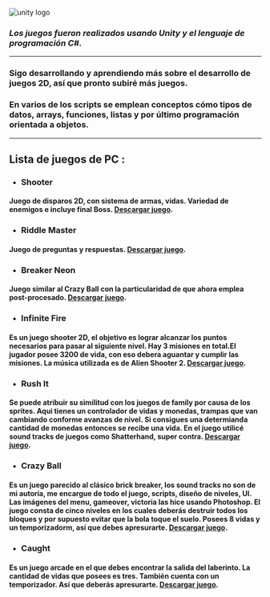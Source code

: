 ![unity logo](https://unity3d.com/profiles/unity3d/themes/unity/images/pages/branding_trademarks/unity-masterbrand-black.png)

### _**Los juegos fueron realizados usando Unity y el lenguaje de programación C#.**_

---

### Sigo desarrollando y aprendiendo más sobre el desarrollo de juegos 2D, así que pronto subiré más juegos.

### En varios de los scripts se emplean conceptos cómo tipos de datos, arrays, funciones, listas y por último programación orientada a objetos.

---

## **Lista de juegos de PC** :

- ### **Shooter**

#### Juego de disparos 2D, con sistema de armas, vidas. Variedad de enemigos e incluye final Boss. [**Descargar juego**](https://www.mediafire.com/file/3pm02szsq3b95vj/GAME_SHOOTER.zip/file).

- ### **Riddle Master**

#### Juego de preguntas y respuestas. [**Descargar juego**](https://www.mediafire.com/file/8ezcs8909px2rot/Riddle_Master.zip/file).

- ### **Breaker Neon**

#### Juego similar al Crazy Ball con la particularidad de que ahora emplea post-procesado. [**Descargar juego**](https://www.mediafire.com/file/6bpt57rkyo4br6y/BREAKER_NEON.zip/file).

- ### **Infinite Fire**

#### Es un juego shooter 2D, el objetivo es lograr alcanzar los puntos necesarios para pasar al siguiente nivel. Hay 3 misiones en total.El jugador posee 3200 de vida, con eso debera aguantar y cumplir las misiones. La música utilizada es de Alien Shooter 2. [**Descargar juego**](https://www.mediafire.com/file/vrt38wwl4g797ak/INFINITE_FIRE.zip/file).

- ### **Rush It**

#### Se puede atribuir su similitud con los juegos de family por causa de los sprites. Aqui tienes un controlador de vidas y monedas, trampas que van cambiando conforme avanzas de nivel. Si consigues una determianda cantidad de monedas entonces se recibe una vida. En el juego utilicé sound tracks de juegos como Shatterhand, super contra. [**Descargar juego**](https://www.mediafire.com/file/h98uq2wex9otfjc/RUSH_IT.zip/file).

- ### **Crazy Ball**

#### Es un juego parecido al clásico brick breaker, los sound tracks no son de mi autoría, me encargue de todo el juego, scripts, diseño de niveles, UI. Las imágenes del menu, gameover, victoria las hice usando Photoshop. El juego consta de cinco niveles en los cuales deberás destruir todos los bloques y por supuesto evitar que la bola toque el suelo. Posees 8 vidas y un temporizadorm, así que debes apresurarte. [**Descargar juego**](https://www.mediafire.com/file/rydzzzgw6kkbm3m/CRAZY_BALL.zip/file).

- ### **Caught**

#### Es un juego arcade en el que debes encontrar la salida del laberinto. La cantidad de vidas que posees es tres. También cuenta con un temporizador. Así que deberás apresurarte. [**Descargar juego**](https://www.mediafire.com/file/kcjl1tlndfuhoy6/CAUGHT.zip/file).
